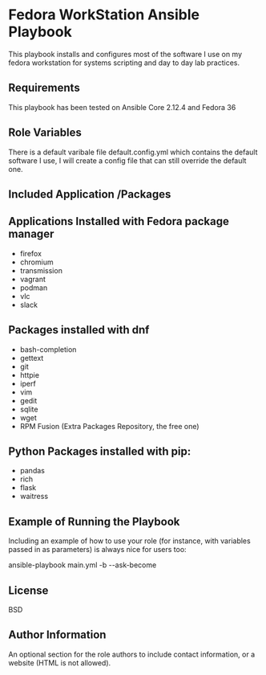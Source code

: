 Fedora WorkStation Ansible Playbook
=========

This playbook installs and configures most of the software I use on my fedora workstation  for systems scripting and  day to day lab practices.

Requirements
------------

This playbook has been tested on Ansible Core 2.12.4 and Fedora 36

Role Variables
--------------

There is a default varibale file default.config.yml which contains the default software I use, I will create a config file that can still override the default one.

Included Application /Packages
------------
## Applications Installed with Fedora package manager

  - firefox
  - chromium
  - transmission 
  - vagrant
  - podman
  - vlc
  - slack
## Packages installed with dnf

  - bash-completion
  - gettext
  - git
  - httpie
  - iperf
  - vim
  - gedit
  - sqlite
  - wget
  - RPM Fusion (Extra Packages Repository, the free one)
 ## Python Packages installed with pip:
  - pandas
  - rich
  - flask
  - waitress

Example of Running the Playbook
----------------

Including an example of how to use your role (for instance, with variables passed in as parameters) is always nice for users too:

   ansible-playbook main.yml -b --ask-become
   
License
-------

BSD

Author Information
------------------

An optional section for the role authors to include contact information, or a website (HTML is not allowed).
